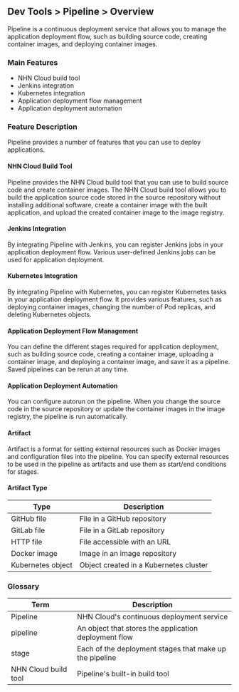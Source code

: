 ## Dev Tools > Pipeline > Overview
Pipeline is a continuous deployment service that allows you to manage the application deployment flow, such as building source code, creating container images, and deploying container images.

### Main Features
* NHN Cloud build tool
* Jenkins integration
* Kubernetes integration
* Application deployment flow management
* Application deployment automation

### Feature Description
Pipeline provides a number of features that you can use to deploy applications.

#### NHN Cloud Build Tool
Pipeline provides the NHN Cloud build tool that you can use to build source code and create container images. The NHN Cloud build tool allows you to build the application source code stored in the source repository without installing additional software, create a container image with the built application, and upload the created container image to the image registry.

#### Jenkins Integration

By integrating Pipeline with Jenkins, you can register Jenkins jobs in your application deployment flow. Various user-defined Jenkins jobs can be used for application deployment.

#### Kubernetes Integration

By integrating Pipeline with Kubernetes, you can register Kubernetes tasks in your application deployment flow. It provides various features, such as deploying container images, changing the number of Pod replicas, and deleting Kubernetes objects.

#### Application Deployment Flow Management

You can define the different stages required for application deployment, such as building source code, creating a container image, uploading a container image, and deploying a container image, and save it as a pipeline. Saved pipelines can be rerun at any time.

#### Application Deployment Automation

You can configure autorun on the pipeline. When you change the source code in the source repository or update the container images in the image registry, the pipeline is run automatically.

#### Artifact

Artifact is a format for setting external resources such as Docker images and configuration files into the pipeline. You can specify external resources to be used in the pipeline as artifacts and use them as start/end conditions for stages.

#### Artifact Type
| Type        | Description               |
|-----------|-------------------|
| GitHub file | File in a GitHub repository |
| GitLab file | File in a GitLab repository |
| HTTP file   | File accessible with an URL  |
| Docker image | Image in an image repository |
|Kubernetes object| Object created in a Kubernetes cluster|

### Glossary
| Term | Description |
|---|---|
| Pipeline | NHN Cloud's continuous deployment service |
| pipeline | An object that stores the application deployment flow |
| stage | Each of the deployment stages that make up the pipeline |
| NHN Cloud build tool | Pipeline's built-in build tool |

